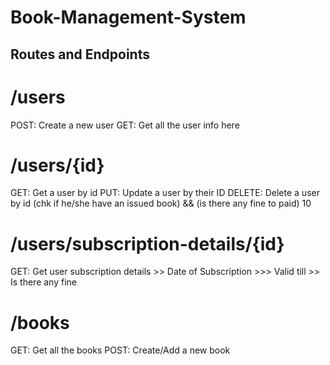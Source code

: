# Book-Management-System

## Routes and Endpoints

# /users
POST: Create a new user
GET: Get all the user info here

# /users/{id}
GET: Get a user by id
PUT: Update a user by their ID
DELETE: Delete a user by id (chk if he/she have an issued book) && (is there any fine to paid) 10


# /users/subscription-details/{id}
GET: Get user subscription details
    >> Date of Subscription
    >>> Valid till
    >> Is there any fine

# /books
GET: Get all the books
POST: Create/Add a new book